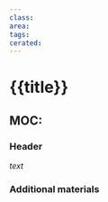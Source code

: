 ```yaml
---
class:
area:
tags:
cerated:
---
```

# {{title}}

## MOC: 

### Header

*text*

### Additional materials